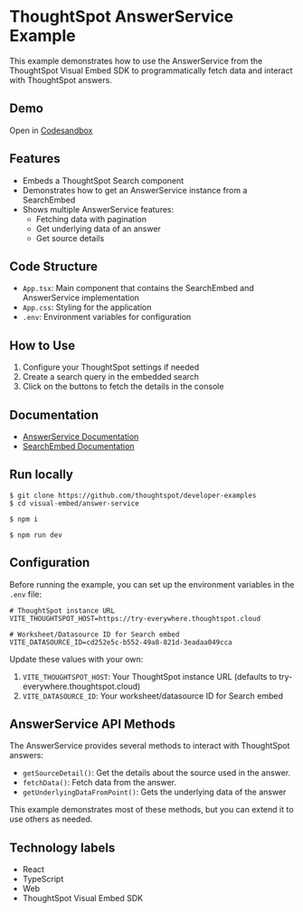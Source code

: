 # ThoughtSpot AnswerService Example

This example demonstrates how to use the AnswerService from the ThoughtSpot Visual Embed SDK to programmatically fetch data and interact with ThoughtSpot answers.

## Demo
Open in [Codesandbox](https://githubbox.com/thoughtspot/developer-examples/tree/main/visual-embed/answer-service)

## Features
- Embeds a ThoughtSpot Search component
- Demonstrates how to get an AnswerService instance from a SearchEmbed
- Shows multiple AnswerService features:
  - Fetching data with pagination
  - Get underlying data of an answer
  - Get source details

## Code Structure

- `App.tsx`: Main component that contains the SearchEmbed and AnswerService implementation
- `App.css`: Styling for the application
- `.env`: Environment variables for configuration

## How to Use

1. Configure your ThoughtSpot settings if needed
2. Create a search query in the embedded search
3. Click on the buttons to fetch the details in the console

## Documentation
- [AnswerService Documentation](https://developers.thoughtspot.com/docs/Class_AnswerService)
- [SearchEmbed Documentation](https://developers.thoughtspot.com/docs/?pageid=search-embed)

## Run locally

```
$ git clone https://github.com/thoughtspot/developer-examples
$ cd visual-embed/answer-service
```
```
$ npm i
```
```
$ npm run dev
```

## Configuration

Before running the example, you can set up the environment variables in the `.env` file:

```
# ThoughtSpot instance URL
VITE_THOUGHTSPOT_HOST=https://try-everywhere.thoughtspot.cloud

# Worksheet/Datasource ID for Search embed
VITE_DATASOURCE_ID=cd252e5c-b552-49a8-821d-3eadaa049cca
```

Update these values with your own:

1. `VITE_THOUGHTSPOT_HOST`: Your ThoughtSpot instance URL (defaults to try-everywhere.thoughtspot.cloud)
2. `VITE_DATASOURCE_ID`: Your worksheet/datasource ID for Search embed

## AnswerService API Methods

The AnswerService provides several methods to interact with ThoughtSpot answers:

- `getSourceDetail()`: Get the details about the source used in the answer.
- `fetchData()`: Fetch data from the answer.
-  `getUnderlyingDataFromPoint()`: Gets the underlying data of the answer

This example demonstrates most of these methods, but you can extend it to use others as needed.

## Technology labels

- React
- TypeScript
- Web
- ThoughtSpot Visual Embed SDK
